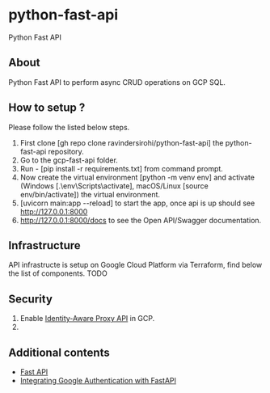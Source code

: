 # python-fast-api
Python Fast API

## About
Python Fast API to perform async CRUD operations on GCP SQL.

## How to setup ?

Please follow the listed below steps.

1. First clone [gh repo clone ravindersirohi/python-fast-api] the python-fast-api repository.
2. Go to the gcp-fast-api folder.
3. Run - [pip install -r requirements.txt] from command prompt.
4. Now create the virtual environment [python -m venv env] and activate (Windows [.\env\Scripts\activate], macOS/Linux [source env/bin/activate]) the virtual environment.
5. [uvicorn main:app --reload] to start the app, once api is up should see http://127.0.0.1:8000
6. http://127.0.0.1:8000/docs to see the Open API/Swagger documentation.

## Infrastructure
API infrastructe is setup on Google Cloud Platform via Terraform, find below the list of components.
TODO

## Security
1. Enable [Identity-Aware Proxy API](https://cloud.google.com/security/products/iap?hl=en_US&_gl=1*1enm781*_ga*NzczNDcyLjE3Mzc1NDA5MTE.*_ga_WH2QY8WWF5*MTczNzU1MTg4OS4zLjEuMTczNzU1MjE0Ny4zLjAuMA..) in GCP.
2. 

## Additional contents

- [Fast API](https://fastapi.tiangolo.com/)
- [Integrating Google Authentication with FastAPI](https://blog.futuresmart.ai/integrating-google-authentication-with-fastapi-a-step-by-step-guide?form=MG0AV3)